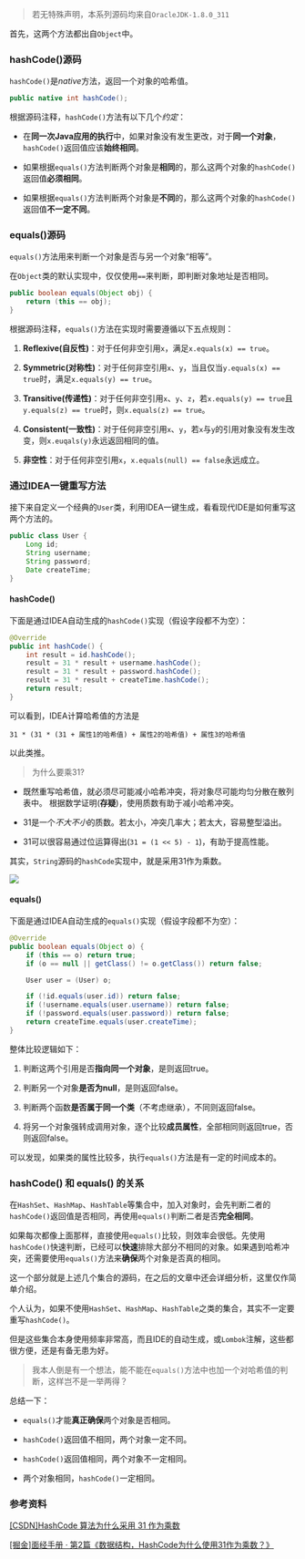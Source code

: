 > 若无特殊声明，本系列源码均来自`OracleJDK-1.8.0_311`

首先，这两个方法都出自`Object`中。

### hashCode()源码
`hashCode()`是*native*方法，返回一个对象的哈希值。

```java
public native int hashCode();
```

根据源码注释，`hashCode()`方法有以下几个*约定*：

- 在**同一次Java应用的执行**中，如果对象没有发生更改，对于**同一个对象**，`hashCode()`返回值应该**始终相同**。

- 如果根据`equals()`方法判断两个对象是**相同**的，那么这两个对象的`hashCode()`返回值**必须相同**。

- 如果根据`equals()`方法判断两个对象是**不同**的，那么这两个对象的`hashCode()`返回值**不一定不同**。

### equals()源码
`equals()`方法用来判断一个对象是否与另一个对象“相等”。

在`Object`类的默认实现中，仅仅使用`==`来判断，即判断对象地址是否相同。

```java
public boolean equals(Object obj) {
    return (this == obj);
}
```

根据源码注释，`equals()`方法在实现时需要遵循以下五点规则：

1. **Reflexive(自反性)**：对于任何非空引用`x`，满足`x.equals(x) == true`。

2. **Symmetric(对称性)**：对于任何非空引用`x`、`y`，当且仅当`y.equals(x) == true`时，满足`x.equals(y) == true`。

3. **Transitive(传递性)**：对于任何非空引用`x`、`y`、`z`，若`x.equals(y) == true`且`y.equals(z) == true`时，则`x.equals(z) == true`。

4. **Consistent(一致性)**：对于任何非空引用`x`、`y`，若`x`与`y`的引用对象没有发生改变，则`x.euqals(y)`永远返回相同的值。

5. **非空性**：对于任何非空引用`x`，`x.equals(null) == false`永远成立。


### 通过IDEA一键重写方法
接下来自定义一个经典的`User`类，利用IDEA一键生成，看看现代IDE是如何重写这两个方法的。

```java
public class User {
    Long id;
    String username;
    String password;
    Date createTime;
}
```

#### hashCode()
下面是通过IDEA自动生成的`hashCode()`实现（假设字段都不为空）：

```java
@Override
public int hashCode() {
    int result = id.hashCode();
    result = 31 * result + username.hashCode();
    result = 31 * result + password.hashCode();
    result = 31 * result + createTime.hashCode();
    return result;
}
```

可以看到，IDEA计算哈希值的方法是

`31 * (31 * (31 + 属性1的哈希值) + 属性2的哈希值) + 属性3的哈希值`

以此类推。

> 为什么要乘31?

- 既然重写哈希值，就必须尽可能减小哈希冲突，将对象尽可能均匀分散在散列表中。
根据数学证明(**存疑**)，使用质数有助于减小哈希冲突。

- 31是一个*不大不小*的质数。若太小，冲突几率大；若太大，容易整型溢出。

- 31可以很容易通过位运算得出(`31 = (1 << 5) - 1`)，有助于提高性能。

其实，`String`源码的`hashCode`实现中，就是采用31作为乘数。

![](https://s2.loli.net/2022/06/22/2qBJtRfgUw9z7ah.png)

#### equals()
下面是通过IDEA自动生成的`equals()`实现（假设字段都不为空）：

```java
@Override
public boolean equals(Object o) {
    if (this == o) return true;
    if (o == null || getClass() != o.getClass()) return false;

    User user = (User) o;

    if (!id.equals(user.id)) return false;
    if (!username.equals(user.username)) return false;
    if (!password.equals(user.password)) return false;
    return createTime.equals(user.createTime);
}
```

整体比较逻辑如下：

1. 判断这两个引用是否**指向同一个对象**，是则返回true。

2. 判断另一个对象**是否为null**，是则返回false。

3. 判断两个函数**是否属于同一个类**（不考虑继承），不同则返回false。

4. 将另一个对象强转成调用对象，逐个比较**成员属性**，全部相同则返回true，否则返回false。

可以发现，如果类的属性比较多，执行`equals()`方法是有一定的时间成本的。

### hashCode() 和 equals() 的关系
在`HashSet`、`HashMap`、`HashTable`等集合中，加入对象时，会先判断二者的`hashCode()`返回值是否相同，再使用`equals()`判断二者是否**完全相同**。

如果每次都像上面那样，直接使用`equals()`比较，则效率会很低。先使用`hashCode()`快速判断，已经可以**快速**排除大部分不相同的对象。如果遇到哈希冲突，还需要使用`equals()`方法来**确保**两个对象是否真的相同。

这一个部分就是上述几个集合的源码，在之后的文章中还会详细分析，这里仅作简单介绍。

个人认为，如果不使用`HashSet`、`HashMap`、`HashTable`之类的集合，其实不一定要重写`hashCode()`。

但是这些集合本身使用频率非常高，而且IDE的自动生成，或`Lombok`注解，这些都很方便，还是有备无患为好。

> 我本人倒是有一个想法，能不能在`equals()`方法中也加一个对哈希值的判断，这样岂不是一举两得？

总结一下：
- `equals()`才能**真正确保**两个对象是否相同。

- `hashCode()`返回值不相同，两个对象一定不同。

- `hashCode()`返回值相同，两个对象不一定相同。

- 两个对象相同，`hashCode()`一定相同。

### 参考资料
[[CSDN]HashCode 算法为什么采用 31 作为乘数](https://blog.csdn.net/ChineseSoftware/article/details/123073151)

[[掘金]面经手册 · 第2篇《数据结构，HashCode为什么使用31作为乘数？》](https://juejin.cn/post/6857303939818536974)